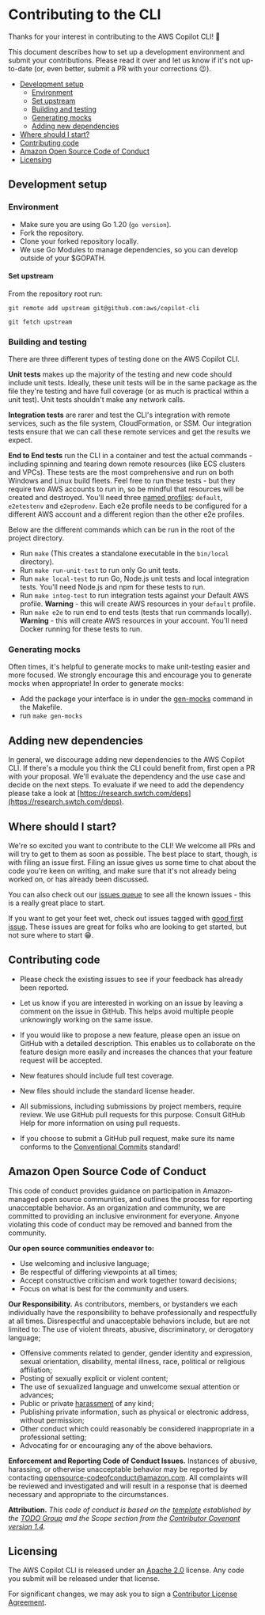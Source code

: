 # Contributing to the CLI

Thanks for your interest in contributing to the AWS Copilot CLI! 💖

This document describes how to set up a development environment and submit your contributions.
Please read it over and let us know if it's not up-to-date (or, even better, submit a PR with your corrections 😉).

- [Development setup](#development-setup)
  - [Environment](#environment)
  - [Set upstream](#set-upstream)
  - [Building and testing](#building-and-testing)
  - [Generating mocks](#generating-mocks)
  - [Adding new dependencies](#adding-new-dependencies)
- [Where should I start?](#where-should-i-start)
- [Contributing code](#contributing-code)
- [Amazon Open Source Code of Conduct](#amazon-open-source-code-of-conduct)
- [Licensing](#licensing)

## Development setup

### Environment

- Make sure you are using Go 1.20 (`go version`).
- Fork the repository.
- Clone your forked repository locally.
- We use Go Modules to manage dependencies, so you can develop outside of your $GOPATH.

#### Set upstream

From the repository root run:

`git remote add upstream git@github.com:aws/copilot-cli`

`git fetch upstream`

### Building and testing

There are three different types of testing done on the AWS Copilot CLI.

**Unit tests** makes up the majority of the testing and new code should include unit tests.
Ideally, these unit tests will be in the same package as the file they're testing and have full coverage (or as much is practical within a unit test).
Unit tests shouldn't make any network calls.

**Integration tests** are rarer and test the CLI's integration with remote services, such as the file system, CloudFormation, or SSM.
Our integration tests ensure that we can call these remote services and get the results we expect.

**End to End tests** run the CLI in a container and test the actual commands - including spinning and tearing down remote resources (like ECS clusters and VPCs).
These tests are the most comprehensive and run on both Windows and Linux build fleets.
Feel free to run these tests - but they require two AWS accounts to run in, so be mindful that resources will be created and destroyed.
You'll need three [named profiles](https://docs.aws.amazon.com/cli/latest/userguide/cli-configure-profiles.html): `default`, `e2etestenv` and `e2eprodenv`.
Each e2e profile needs to be configured for a different AWS account and a different region than the other e2e profiles.

Below are the different commands which can be run in the root of the project directory.

* Run `make` (This creates a standalone executable in the `bin/local` directory).
* Run `make run-unit-test` to run only Go unit tests.
* Run `make local-test` to run Go, Node.js unit tests and local integration tests. You'll need Node.js and npm for these tests to run.
* Run `make integ-test` to run integration tests against your Default AWS profile. **Warning** - this will create AWS resources in your `default` profile.
* Run `make e2e` to run end to end tests (tests that run commands locally). **Warning** - this will create AWS resources in your account. You'll need Docker running for these tests to run.

### Generating mocks
Often times, it's helpful to generate mocks to make unit-testing easier and more focused. We strongly encourage this and encourage you to generate mocks when appropriate! In order to generate mocks:

* Add the package your interface is in under the [gen-mocks](https://github.com/aws/copilot-cli/blob/master/Makefile) command in the Makefile.
* run `make gen-mocks`

## Adding new dependencies

In general, we discourage adding new dependencies to the AWS Copilot CLI. If there's a module you think the CLI could benefit from, first open a PR with your proposal.
We'll evaluate the dependency and the use case and decide on the next steps. To evaluate if we need to add the dependency please take a look at [https://research.swtch.com/deps](https://research.swtch.com/deps).

## Where should I start?

We're so excited you want to contribute to the CLI! We welcome all PRs and will try to get to them as soon as possible.
The best place to start, though, is with filing an issue first. Filing an issue gives us some time to chat about the code you're keen on writing, and make sure that it's not already being worked on, or has already been discussed.

You can also check out our [issues queue](https://github.com/aws/copilot-cli/issues) to see all the known issues - this is a really great place to start.

If you want to get your feet wet, check out issues tagged with [good first issue](https://github.com/aws/copilot-cli/issues?q=is%3Aissue+is%3Aopen+label%3A%22good+first+issue%22).
These issues are great for folks who are looking to get started, but not sure where to start 😁.

## Contributing code
* Please check the existing issues to see if your feedback has already been reported.

* Let us know if you are interested in working on an issue by leaving a comment
on the issue in GitHub. This helps avoid multiple people unknowingly working on
the same issue.

* If you would like to propose a new feature, please open an issue on GitHub with
a detailed description. This enables us to collaborate on the feature design
more easily and increases the chances that your feature request will be accepted.

* New features should include full test coverage.

* New files should include the standard license  header.

* All submissions, including submissions by project members, require review. We
use GitHub pull requests for this purpose. Consult GitHub Help for more
information on using pull requests.

* If you choose to submit a GitHub pull request, make sure its name conforms to
the [Conventional Commits](https://www.conventionalcommits.org/en/v1.0.0/) standard!

## Amazon Open Source Code of Conduct

This code of conduct provides guidance on participation in Amazon-managed open source communities, and outlines the process for reporting unacceptable behavior. As an organization and community, we are committed to providing an inclusive environment for everyone. Anyone violating this code of conduct may be removed and banned from the community.

**Our open source communities endeavor to:**
* Use welcoming and inclusive language;
* Be respectful of differing viewpoints at all times;
* Accept constructive criticism and work together toward decisions;
* Focus on what is best for the community and users.

**Our Responsibility.** As contributors, members, or bystanders we each individually have the responsibility to behave professionally and respectfully at all times. Disrespectful and unacceptable behaviors include, but are not limited to:
The use of violent threats, abusive, discriminatory, or derogatory language;
* Offensive comments related to gender, gender identity and expression, sexual orientation, disability, mental illness, race, political or religious affiliation;
* Posting of sexually explicit or violent content;
* The use of sexualized language and unwelcome sexual attention or advances;
* Public or private [harassment](http://todogroup.org/opencodeofconduct/#definitions) of any kind;
* Publishing private information, such as physical or electronic address, without permission;
* Other conduct which could reasonably be considered inappropriate in a professional setting;
* Advocating for or encouraging any of the above behaviors.

**Enforcement and Reporting Code of Conduct Issues.**
Instances of abusive, harassing, or otherwise unacceptable behavior may be reported by contacting opensource-codeofconduct@amazon.com. All complaints will be reviewed and investigated and will result in a response that is deemed necessary and appropriate to the circumstances.

**Attribution.** _This code of conduct is based on the [template](http://todogroup.org/opencodeofconduct) established by the [TODO Group](http://todogroup.org/) and the Scope section from the [Contributor Covenant version 1.4](http://contributor-covenant.org/version/1/4/)._

## Licensing
The AWS Copilot CLI is released under an [Apache 2.0](http://aws.amazon.com/apache-2-0/) license. Any code you submit will be released under that license.

For significant changes, we may ask you to sign a [Contributor License Agreement](http://en.wikipedia.org/wiki/Contributor_License_Agreement).
